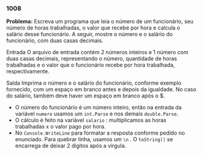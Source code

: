### 1008

**Problema:** Escreva um programa que leia o número de um funcionário, seu número de horas trabalhadas, o valor que recebe por hora e calcula o salário desse funcionário. A seguir, mostre o número e o salário do funcionário, com duas casas decimais.

Entrada
O arquivo de entrada contém 2 números inteiros e 1 número com duas casas decimais, representando o número, quantidade de horas trabalhadas e o valor que o funcionário recebe por hora trabalhada, respectivamente.

Saída
Imprima o número e o salário do funcionário, conforme exemplo fornecido, com um espaço em branco antes e depois da igualdade. No caso do salário, também deve haver um espaço em branco após o $.

- O número do funcionário é um número inteiro, então na entrada da variável `numero` usamos um `int.Parse` e nos demais `double.Parse`.
- O cálculo é feito na variável `salario` : multiplicamos as horas trabalhadas x o valor pago por hora.
- No `Console.WriteLine` para formatar a resposta conforme pedido no enunciado. Para quebrar linha, usamos um `\n` . O `toString()` se encarrega de deixar 2 dígitos após a vírgula.